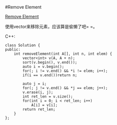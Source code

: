 ﻿#Remove Element

[Remove Element](https://leetcode.com/problems/remove-element/ "Remove Element")

使用vector来移除元素，应该算是偷懒了吧= =。

C++:

    class Solution {
    public:
        int removeElement(int A[], int n, int elem) {
            vector<int> v(A, A + n);
            sort(v.begin(), v.end());
            auto i = v.begin();
            for(; i != v.end() && *i != elem; i++);
            if(i == v.end())return n;
            
            auto j = i;
            for(; j != v.end() && *j == elem; j++);
            v.erase(i, j);
            int ret_len = v.size();
            for(int i = 0; i < ret_len; i++)
                A[i] = v[i];
            return ret_len;
        }
    };